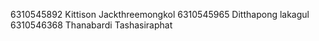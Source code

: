 6310545892 Kittison Jackthreemongkol
6310545965 Ditthapong lakagul
6310546368 Thanabardi Tashasiraphat